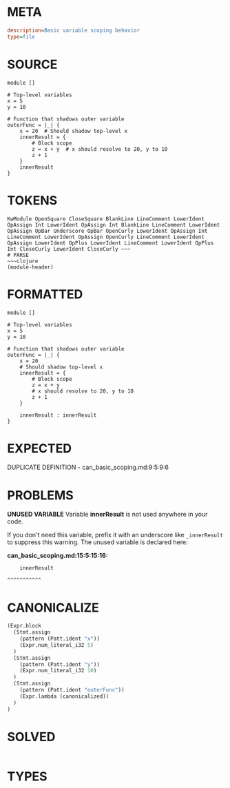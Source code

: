 # META
~~~ini
description=Basic variable scoping behavior
type=file
~~~
# SOURCE
~~~roc
module []

# Top-level variables
x = 5
y = 10

# Function that shadows outer variable
outerFunc = |_| {
    x = 20  # Should shadow top-level x
    innerResult = {
        # Block scope
        z = x + y  # x should resolve to 20, y to 10
        z + 1
    }
    innerResult
}
~~~
# TOKENS
~~~text
KwModule OpenSquare CloseSquare BlankLine LineComment LowerIdent OpAssign Int LowerIdent OpAssign Int BlankLine LineComment LowerIdent OpAssign OpBar Underscore OpBar OpenCurly LowerIdent OpAssign Int LineComment LowerIdent OpAssign OpenCurly LineComment LowerIdent OpAssign LowerIdent OpPlus LowerIdent LineComment LowerIdent OpPlus Int CloseCurly LowerIdent CloseCurly ~~~
# PARSE
~~~clojure
(module-header)
~~~
# FORMATTED
~~~roc
module []

# Top-level variables
x = 5
y = 10

# Function that shadows outer variable
outerFunc = |_| {
	x = 20
	# Should shadow top-level x
	innerResult = {
		# Block scope
		z = x + y
		# x should resolve to 20, y to 10
		z + 1
	}

	innerResult : innerResult
}
~~~
# EXPECTED
DUPLICATE DEFINITION - can_basic_scoping.md:9:5:9:6
# PROBLEMS
**UNUSED VARIABLE**
Variable **innerResult** is not used anywhere in your code.

If you don't need this variable, prefix it with an underscore like `_innerResult` to suppress this warning.
The unused variable is declared here:

**can_basic_scoping.md:15:5:15:16:**
```roc
    innerResult
```
    ^^^^^^^^^^^


# CANONICALIZE
~~~clojure
(Expr.block
  (Stmt.assign
    (pattern (Patt.ident "x"))
    (Expr.num_literal_i32 5)
  )
  (Stmt.assign
    (pattern (Patt.ident "y"))
    (Expr.num_literal_i32 10)
  )
  (Stmt.assign
    (pattern (Patt.ident "outerFunc"))
    (Expr.lambda (canonicalized))
  )
)
~~~
# SOLVED
~~~clojure
~~~
# TYPES
~~~roc
~~~

